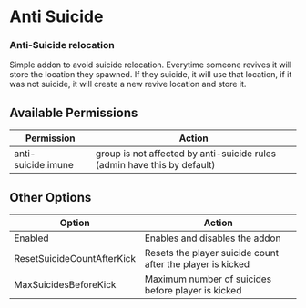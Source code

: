 # Anti Suicide
### Anti-Suicide relocation

Simple addon to avoid suicide relocation. Everytime someone revives it will store the location they spawned.
If they suicide, it will use that location, if it was not suicide, it will create a new revive location and store it.


## Available Permissions
Permission | Action
------- | -------
anti-suicide.imune			| group is not affected by anti-suicide rules (admin have this by default)


## Other Options
Option | Action
------- | -------
Enabled							| Enables and disables the addon
ResetSuicideCountAfterKick		| Resets the player suicide count after the player is kicked
MaxSuicidesBeforeKick			| Maximum number of suicides before player is kicked
 